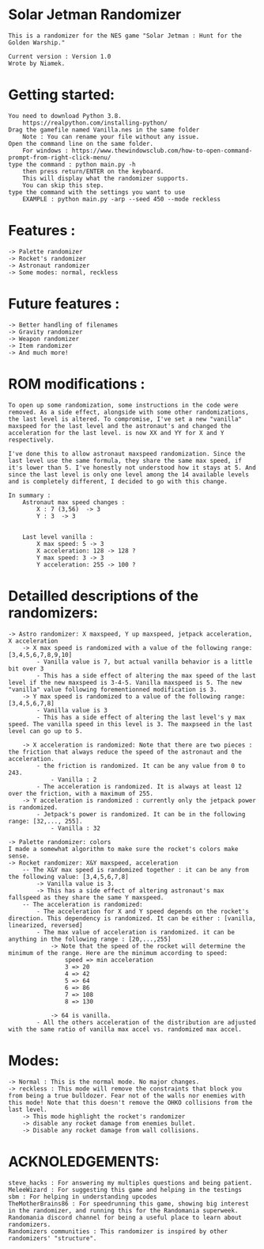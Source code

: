 # Solar Jetman Randomizer
    This is a randomizer for the NES game "Solar Jetman : Hunt for the Golden Warship."

    Current version : Version 1.0
    Wrote by Niamek.

# Getting started:
    You need to download Python 3.8.
        https://realpython.com/installing-python/
    Drag the gamefile named Vanilla.nes in the same folder
        Note : You can rename your file without any issue.
    Open the command line on the same folder.
        For windows : https://www.thewindowsclub.com/how-to-open-command-prompt-from-right-click-menu/
    type the command : python main.py -h
        then press return/ENTER on the keyboard.
        This will display what the randomizer supports.
        You can skip this step.
    type the command with the settings you want to use
        EXAMPLE : python main.py -arp --seed 450 --mode reckless

# Features :
    -> Palette randomizer
    -> Rocket's randomizer
    -> Astronaut randomizer
    -> Some modes: normal, reckless

# Future features :
    -> Better handling of filenames
    -> Gravity randomizer
    -> Weapon randomizer
    -> Item randomizer
    -> And much more!

# ROM modifications :
    To open up some randomization, some instructions in the code were removed. As a side effect, alongside with some other randomizations, the last level is altered. To compromise, I've set a new "vanilla" maxspeed for the last level and the astronaut's and changed the acceleration for the last level. is now XX and YY for X and Y respectively.

    I've done this to allow astronaut maxspeed randomization. Since the last level use the same formula, they share the same max speed, if it's lower than 5. I've honestly not understood how it stays at 5. And since the last level is only one level among the 14 available levels and is completely different, I decided to go with this change.

    In summary :
        Astronaut max speed changes :
            X : 7 (3,56)  -> 3
            Y : 3  -> 3


        Last level vanilla :
            X max speed: 5 -> 3
            X acceleration: 128 -> 128 ?
            Y max speed: 3 -> 3
            Y acceleration: 255 -> 100 ?
# Detailled descriptions of the randomizers:
    -> Astro randomizer: X maxspeed, Y up maxspeed, jetpack acceleration, X acceleration
        -> X max speed is randomized with a value of the following range: [3,4,5,6,7,8,9,10]
            - Vanilla value is 7, but actual vanilla behavior is a little bit over 3
            - This has a side effect of altering the max speed of the last level if the new maxspeed is 3-4-5. Vanilla maxspeed is 5. The new "vanilla" value following forementionned modification is 3.
        -> Y max speed is randomized to a value of the following range: [3,4,5,6,7,8]
            - Vanilla value is 3
            - This has a side effect of altering the last level's y max speed. The vanilla speed in this level is 3. The maxpseed in the last level can go up to 5.

        -> X acceleration is randomized: Note that there are two pieces : the friction that always reduce the speed of the astronaut and the acceleration.
            - the friction is randomized. It can be any value from 0 to 243.
                - Vanilla : 2
            - The acceleration is randomized. It is always at least 12 over the friction, with a maximum of 255.
        -> Y acceleration is randomized : currently only the jetpack power is randomized.
            - Jetpack's power is randomized. It can be in the following range: [32,..., 255].
                - Vanilla : 32

    -> Palette randomizer: colors
    I made a somewhat algorithm to make sure the rocket's colors make sense.
    -> Rocket randomizer: X&Y maxspeed, acceleration
        -- The X&Y max speed is randomized together : it can be any from the following value: [3,4,5,6,7,8]
            -> Vanilla value is 3.
            -> This has a side effect of altering astronaut's max fallspeed as they share the same Y maxspeed.
        -- The acceleration is randomized:
            - The acceleration for X and Y speed depends on the rocket's direction. This dependency is randomized. It can be either : [vanilla, linearized, reversed]
            - The max value of acceleration is randomized. it can be anything in the following range : [20,...,255]
                -> Note that the speed of the rocket will determine the minimum of the range. Here are the minimum according to speed:
                    speed => min acceleration
                    3 => 20
                    4 => 42
                    5 => 64
                    6 => 86
                    7 => 108
                    8 => 130

                -> 64 is vanilla.
            - All the others acceleration of the distribution are adjusted with the same ratio of vanilla max accel vs. randomized max accel.

# Modes:
    -> Normal : This is the normal mode. No major changes.
    -> reckless : This mode will remove the constraints that block you from being a true bulldozer. Fear not of the walls nor enemies with this mode! Note that this doesn't remove the OHKO collisions from the last level.
        -> This mode highlight the rocket's randomizer
        -> disable any rocket damage from enemies bullet.
        -> Disable any rocket damage from wall collisions.


# ACKNOLEDGEMENTS:
    steve_hacks : For answering my multiples questions and being patient.
    MeleeWizard : For suggesting this game and helping in the testings
    sbm : For helping in understanding upcodes
    TheMotherBrains86 : For speedrunning this game, showing big interest in the randomizer, and running this for the Randomania superweek.
    Randomania discord channel for being a useful place to learn about randomizers.
    Randomizers communities : This randomizer is inspired by other randomizers' "structure".